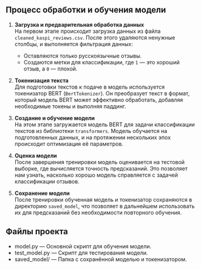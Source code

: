 ## Процесс обработки и обучения модели

1. **Загрузка и предварительная обработка данных**  
   На первом этапе происходит загрузка данных из файла `cleaned_kaspi_reviews.csv`. После этого удаляются ненужные столбцы, и выполняется фильтрация данных: 
   - Оставляются только русскоязычные отзывы.
   - Создаются метки для классификации, где `1` — это хороший отзыв, а `0` — плохой.

2. **Токенизация текста**  
   Для подготовки текстов к подаче в модель используется токенизатор BERT (`BertTokenizer`). Он преобразует текст в формат, который модель BERT может эффективно обработать, добавляя необходимые токены и выполняя паддинг.

3. **Создание и обучение модели**  
   На этом этапе загружается модель BERT для задачи классификации текстов из библиотеки `transformers`. Модель обучается на подготовленных данных, и на протяжении нескольких эпох происходит оптимизация её параметров.

4. **Оценка модели**  
   После завершения тренировки модель оценивается на тестовой выборке, где вычисляется точность предсказаний. Это позволяет нам узнать, насколько хорошо модель справляется с задачей классификации отзывов.

5. **Сохранение модели**  
   После тренировки обученная модель и токенизатор сохраняются в директорию `saved_model`, что позволяет в дальнейшем использовать их для предсказаний без необходимости повторного обучения.


## Файлы проекта

- model.py — Основной скрипт для обучения модели.
- test_model.py — Скрипт для тестирования модели.
- saved_model/ — Папка с сохранённой моделью и токенизатором.



